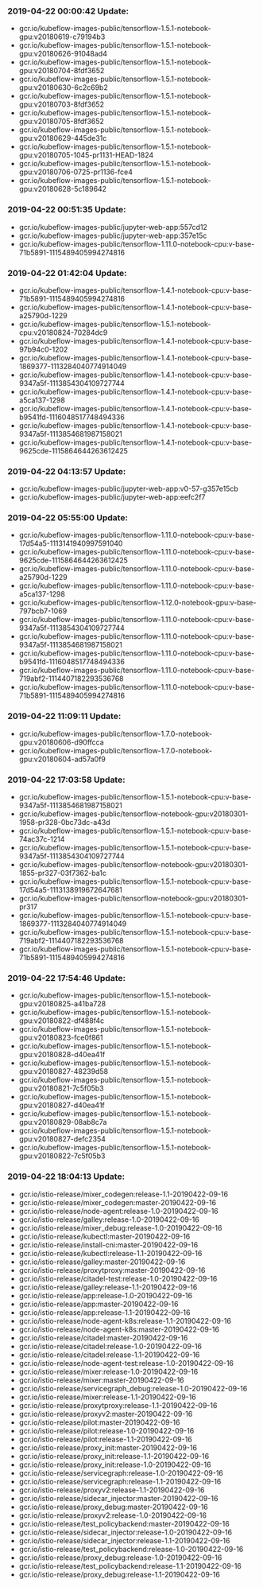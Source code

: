 ### 2019-04-22 00:00:42 Update:

- gcr.io/kubeflow-images-public/tensorflow-1.5.1-notebook-gpu:v20180619-c79194b3
- gcr.io/kubeflow-images-public/tensorflow-1.5.1-notebook-gpu:v20180626-91048ad4
- gcr.io/kubeflow-images-public/tensorflow-1.5.1-notebook-gpu:v20180704-8fdf3652
- gcr.io/kubeflow-images-public/tensorflow-1.5.1-notebook-gpu:v20180630-6c2c69b2
- gcr.io/kubeflow-images-public/tensorflow-1.5.1-notebook-gpu:v20180703-8fdf3652
- gcr.io/kubeflow-images-public/tensorflow-1.5.1-notebook-gpu:v20180705-8fdf3652
- gcr.io/kubeflow-images-public/tensorflow-1.5.1-notebook-gpu:v20180629-445de31c
- gcr.io/kubeflow-images-public/tensorflow-1.5.1-notebook-gpu:v20180705-1045-pr1131-HEAD-1824
- gcr.io/kubeflow-images-public/tensorflow-1.5.1-notebook-gpu:v20180706-0725-pr1136-fce4
- gcr.io/kubeflow-images-public/tensorflow-1.5.1-notebook-gpu:v20180628-5c189642
### 2019-04-22 00:51:35 Update:

- gcr.io/kubeflow-images-public/jupyter-web-app:557cd12
- gcr.io/kubeflow-images-public/jupyter-web-app:357e15c
- gcr.io/kubeflow-images-public/tensorflow-1.11.0-notebook-cpu:v-base-71b5891-1115489405994274816
### 2019-04-22 01:42:04 Update:

- gcr.io/kubeflow-images-public/tensorflow-1.4.1-notebook-cpu:v-base-71b5891-1115489405994274816
- gcr.io/kubeflow-images-public/tensorflow-1.4.1-notebook-cpu:v-base-a25790d-1229
- gcr.io/kubeflow-images-public/tensorflow-1.5.1-notebook-cpu:v20180824-70284dc9
- gcr.io/kubeflow-images-public/tensorflow-1.4.1-notebook-cpu:v-base-97b94c0-1202
- gcr.io/kubeflow-images-public/tensorflow-1.4.1-notebook-cpu:v-base-1869377-1113284040774914049
- gcr.io/kubeflow-images-public/tensorflow-1.4.1-notebook-cpu:v-base-9347a5f-1113854304109727744
- gcr.io/kubeflow-images-public/tensorflow-1.4.1-notebook-cpu:v-base-a5ca137-1298
- gcr.io/kubeflow-images-public/tensorflow-1.4.1-notebook-cpu:v-base-b9541fd-1116048517748494336
- gcr.io/kubeflow-images-public/tensorflow-1.4.1-notebook-cpu:v-base-9347a5f-1113854681987158021
- gcr.io/kubeflow-images-public/tensorflow-1.4.1-notebook-cpu:v-base-9625cde-1115864644263612425
### 2019-04-22 04:13:57 Update:

- gcr.io/kubeflow-images-public/jupyter-web-app:v0-57-g357e15cb
- gcr.io/kubeflow-images-public/jupyter-web-app:eefc2f7
### 2019-04-22 05:55:00 Update:

- gcr.io/kubeflow-images-public/tensorflow-1.11.0-notebook-cpu:v-base-17d54a5-1113141940997591040
- gcr.io/kubeflow-images-public/tensorflow-1.11.0-notebook-cpu:v-base-9625cde-1115864644263612425
- gcr.io/kubeflow-images-public/tensorflow-1.11.0-notebook-cpu:v-base-a25790d-1229
- gcr.io/kubeflow-images-public/tensorflow-1.11.0-notebook-cpu:v-base-a5ca137-1298
- gcr.io/kubeflow-images-public/tensorflow-1.12.0-notebook-gpu:v-base-797bcb7-1069
- gcr.io/kubeflow-images-public/tensorflow-1.11.0-notebook-cpu:v-base-9347a5f-1113854304109727744
- gcr.io/kubeflow-images-public/tensorflow-1.11.0-notebook-cpu:v-base-9347a5f-1113854681987158021
- gcr.io/kubeflow-images-public/tensorflow-1.11.0-notebook-cpu:v-base-b9541fd-1116048517748494336
- gcr.io/kubeflow-images-public/tensorflow-1.11.0-notebook-cpu:v-base-719abf2-1114407182293536768
- gcr.io/kubeflow-images-public/tensorflow-1.11.0-notebook-cpu:v-base-71b5891-1115489405994274816
### 2019-04-22 11:09:11 Update:

- gcr.io/kubeflow-images-public/tensorflow-1.7.0-notebook-gpu:v20180606-d90ffcca
- gcr.io/kubeflow-images-public/tensorflow-1.7.0-notebook-gpu:v20180604-ad57a0f9
### 2019-04-22 17:03:58 Update:

- gcr.io/kubeflow-images-public/tensorflow-1.5.1-notebook-cpu:v-base-9347a5f-1113854681987158021
- gcr.io/kubeflow-images-public/tensorflow-notebook-gpu:v20180301-1958-pr328-0bc73dc-a43d
- gcr.io/kubeflow-images-public/tensorflow-1.5.1-notebook-cpu:v-base-74ac37c-1214
- gcr.io/kubeflow-images-public/tensorflow-1.5.1-notebook-cpu:v-base-9347a5f-1113854304109727744
- gcr.io/kubeflow-images-public/tensorflow-notebook-gpu:v20180301-1855-pr327-03f7362-ba1c
- gcr.io/kubeflow-images-public/tensorflow-1.5.1-notebook-cpu:v-base-17d54a5-1113138919672647681
- gcr.io/kubeflow-images-public/tensorflow-notebook-gpu:v20180301-pr317
- gcr.io/kubeflow-images-public/tensorflow-1.5.1-notebook-cpu:v-base-1869377-1113284040774914049
- gcr.io/kubeflow-images-public/tensorflow-1.5.1-notebook-cpu:v-base-719abf2-1114407182293536768
- gcr.io/kubeflow-images-public/tensorflow-1.5.1-notebook-cpu:v-base-71b5891-1115489405994274816
### 2019-04-22 17:54:46 Update:

- gcr.io/kubeflow-images-public/tensorflow-1.5.1-notebook-gpu:v20180825-a41ba728
- gcr.io/kubeflow-images-public/tensorflow-1.5.1-notebook-gpu:v20180822-df488f4c
- gcr.io/kubeflow-images-public/tensorflow-1.5.1-notebook-gpu:v20180823-fce0f861
- gcr.io/kubeflow-images-public/tensorflow-1.5.1-notebook-gpu:v20180828-d40ea41f
- gcr.io/kubeflow-images-public/tensorflow-1.5.1-notebook-gpu:v20180827-48239d58
- gcr.io/kubeflow-images-public/tensorflow-1.5.1-notebook-gpu:v20180821-7c5f05b3
- gcr.io/kubeflow-images-public/tensorflow-1.5.1-notebook-gpu:v20180827-d40ea41f
- gcr.io/kubeflow-images-public/tensorflow-1.5.1-notebook-gpu:v20180829-08ab8c7a
- gcr.io/kubeflow-images-public/tensorflow-1.5.1-notebook-gpu:v20180827-defc2354
- gcr.io/kubeflow-images-public/tensorflow-1.5.1-notebook-gpu:v20180822-7c5f05b3
### 2019-04-22 18:04:13 Update:

- gcr.io/istio-release/mixer_codegen:release-1.1-20190422-09-16
- gcr.io/istio-release/mixer_codegen:master-20190422-09-16
- gcr.io/istio-release/node-agent:release-1.0-20190422-09-16
- gcr.io/istio-release/galley:release-1.0-20190422-09-16
- gcr.io/istio-release/mixer_debug:release-1.0-20190422-09-16
- gcr.io/istio-release/kubectl:master-20190422-09-16
- gcr.io/istio-release/install-cni:master-20190422-09-16
- gcr.io/istio-release/kubectl:release-1.1-20190422-09-16
- gcr.io/istio-release/galley:master-20190422-09-16
- gcr.io/istio-release/proxytproxy:master-20190422-09-16
- gcr.io/istio-release/citadel-test:release-1.0-20190422-09-16
- gcr.io/istio-release/galley:release-1.1-20190422-09-16
- gcr.io/istio-release/app:release-1.0-20190422-09-16
- gcr.io/istio-release/app:master-20190422-09-16
- gcr.io/istio-release/app:release-1.1-20190422-09-16
- gcr.io/istio-release/node-agent-k8s:release-1.1-20190422-09-16
- gcr.io/istio-release/node-agent-k8s:master-20190422-09-16
- gcr.io/istio-release/citadel:master-20190422-09-16
- gcr.io/istio-release/citadel:release-1.0-20190422-09-16
- gcr.io/istio-release/citadel:release-1.1-20190422-09-16
- gcr.io/istio-release/node-agent-test:release-1.0-20190422-09-16
- gcr.io/istio-release/mixer:release-1.0-20190422-09-16
- gcr.io/istio-release/mixer:master-20190422-09-16
- gcr.io/istio-release/servicegraph_debug:release-1.0-20190422-09-16
- gcr.io/istio-release/mixer:release-1.1-20190422-09-16
- gcr.io/istio-release/proxytproxy:release-1.1-20190422-09-16
- gcr.io/istio-release/proxyv2:master-20190422-09-16
- gcr.io/istio-release/pilot:master-20190422-09-16
- gcr.io/istio-release/pilot:release-1.0-20190422-09-16
- gcr.io/istio-release/pilot:release-1.1-20190422-09-16
- gcr.io/istio-release/proxy_init:master-20190422-09-16
- gcr.io/istio-release/proxy_init:release-1.1-20190422-09-16
- gcr.io/istio-release/proxy_init:release-1.0-20190422-09-16
- gcr.io/istio-release/servicegraph:release-1.0-20190422-09-16
- gcr.io/istio-release/servicegraph:release-1.1-20190422-09-16
- gcr.io/istio-release/proxyv2:release-1.1-20190422-09-16
- gcr.io/istio-release/sidecar_injector:master-20190422-09-16
- gcr.io/istio-release/proxy_debug:master-20190422-09-16
- gcr.io/istio-release/proxyv2:release-1.0-20190422-09-16
- gcr.io/istio-release/test_policybackend:master-20190422-09-16
- gcr.io/istio-release/sidecar_injector:release-1.0-20190422-09-16
- gcr.io/istio-release/sidecar_injector:release-1.1-20190422-09-16
- gcr.io/istio-release/test_policybackend:release-1.0-20190422-09-16
- gcr.io/istio-release/proxy_debug:release-1.0-20190422-09-16
- gcr.io/istio-release/test_policybackend:release-1.1-20190422-09-16
- gcr.io/istio-release/proxy_debug:release-1.1-20190422-09-16
